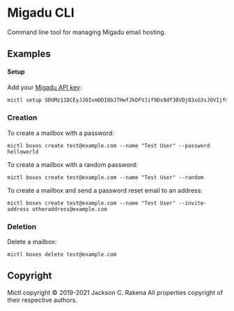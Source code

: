 # Migadu CLI

Command line tool for managing Migadu email hosting.

## Examples

#### Setup
Add your [Migadu API key](https://admin.migadu.com/account/api/keys):
```sh
mictl setup SDUMz11DCEyJJOIvmODI8bJ7HwfJkDFVJif9Ds9df38VDj83xG3sJOVIjfmSdofvndZjIJfoivnODIfn
```

### Creation
To create a mailbox with a password:
```
mictl boxes create test@example.com --name "Test User" --password helloworld
```

To create a mailbox with a random password:
```
mictl boxes create test@example.com --name "Test User" --random
```

To create a mailbox and send a password reset email to an address:
```
mictl boxes create test@example.com --name "Test User" --invite-address otheraddress@example.com
```

### Deletion
Delete a mailbox:
```
mictl boxes delete test@example.com
```

## Copyright
Mictl copyright &copy; 2019-2021 Jackson C. Rakena
All properties copyright of their respective authors.
